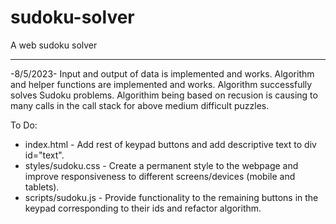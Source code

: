 # sudoku-solver
A web sudoku solver

________________________________________________________________________________________________________________________________________________________________________________
-8/5/2023-
Input and output of data is implemented and works. Algorithm and helper functions are implemented and works. Algorithm successfully solves Sudoku problems. Algorithim being based on recusion is causing to many calls in the call stack for above medium difficult puzzles. 

To Do:
- index.html - Add rest of keypad buttons and add descriptive text to div id="text".
- styles/sudoku.css - Create a permanent style to the webpage and improve responsiveness to different screens/devices (mobile and tablets).
- scripts/sudoku.js - Provide functionality to the remaining buttons in the keypad corresponding to their ids and refactor algorithm.